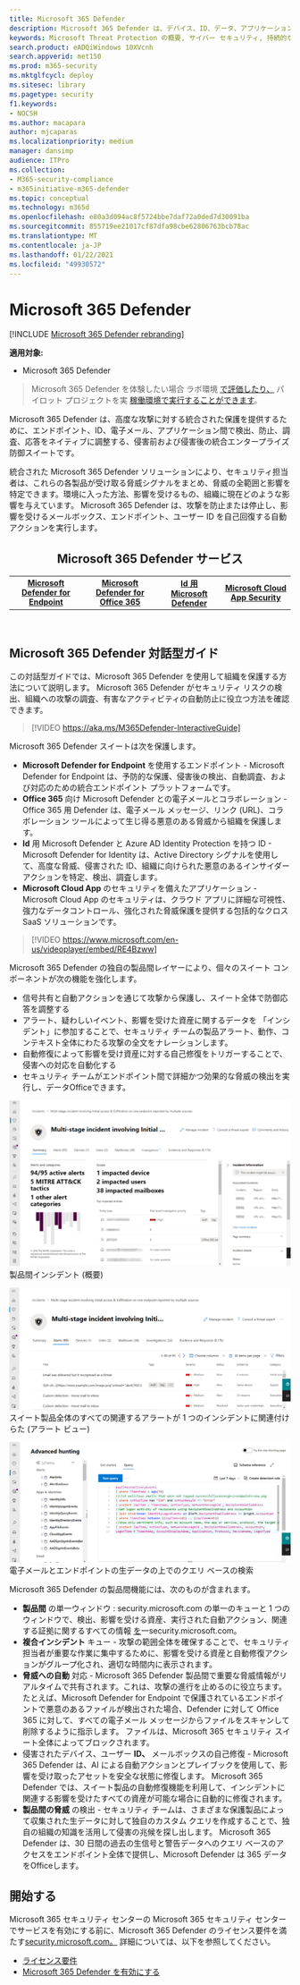 ```yaml
---
title: Microsoft 365 Defender
description: Microsoft 365 Defender は、デバイス、ID、データ、アプリケーションを保護するために設計された、調整された脅威保護ソリューションです。
keywords: Microsoft Threat Protection の概要, サイバー セキュリティ, 持続的な脅威, エンタープライズ セキュリティ, デバイス, デバイス, ID, ユーザー, データ, アプリケーション, インシデント, 自動調査と修復, 高度な捜ティング
search.product: eADQiWindows 10XVcnh
search.appverid: met150
ms.prod: m365-security
ms.mktglfcycl: deploy
ms.sitesec: library
ms.pagetype: security
f1.keywords:
- NOCSH
ms.author: macapara
author: mjcaparas
ms.localizationpriority: medium
manager: dansimp
audience: ITPro
ms.collection:
- M365-security-compliance
- m365initiative-m365-defender
ms.topic: conceptual
ms.technology: m365d
ms.openlocfilehash: e80a3d094ac8f5724bbe7daf72a0ded7d30091ba
ms.sourcegitcommit: 855719ee21017cf87dfa98cbe62806763bcb78ac
ms.translationtype: MT
ms.contentlocale: ja-JP
ms.lasthandoff: 01/22/2021
ms.locfileid: "49930572"
---
```

# <a name="microsoft-365-defender"></a>Microsoft 365 Defender

[!INCLUDE [Microsoft 365 Defender rebranding](../includes/microsoft-defender.md)]


**適用対象:**
- Microsoft 365 Defender

> Microsoft 365 Defender を体験したい場合 ラボ環境 [で評価したり、](https://aka.ms/mtp-trial-lab) パイロット プロジェクトを実 [稼働環境で実行することができます](https://aka.ms/m365d-pilotplaybook)。
>

Microsoft 365 Defender は、高度な攻撃に対する統合された保護を提供するために、エンドポイント、ID、電子メール、アプリケーション間で検出、防止、調査、応答をネイティブに調整する、侵害前および侵害後の統合エンタープライズ防御スイートです。

統合された Microsoft 365 Defender ソリューションにより、セキュリティ担当者は、これらの各製品が受け取る脅威シグナルをまとめ、脅威の全範囲と影響を特定できます。環境に入った方法、影響を受けるもの、組織に現在どのような影響を与えています。 Microsoft 365 Defender は、攻撃を防止または停止し、影響を受けるメールボックス、エンドポイント、ユーザー ID を自己回復する自動アクションを実行します。  


<center><h2>Microsoft 365 Defender サービス</center></h2>
<table><tr><td><center><b><a href="https://docs.microsoft.com/windows/security/threat-protection/microsoft-defender-atp/microsoft-defender-advanced-threat-protection"><b>Microsoft Defender for Endpoint</b></center></a></td>
<td><center><b><a href="https://docs.microsoft.com/office365/securitycompliance/office-365-atp"><b>Microsoft Defender for Office 365</b></center></a></td>
<td><center><b><a href="https://docs.microsoft.com/azure-advanced-threat-protection/"><b>Id 用 Microsoft Defender</b></a></center></td>
<td><center><b><a href="https://docs.microsoft.com/cloud-app-security/"><b>Microsoft Cloud App Security</b></a></center></td>
</tr>
</table>
<br>

## <a name="microsoft-365-defender-interactive-guide"></a>Microsoft 365 Defender 対話型ガイド

この対話型ガイドでは、Microsoft 365 Defender を使用して組織を保護する方法について説明します。 Microsoft 365 Defender がセキュリティ リスクの検出、組織への攻撃の調査、有害なアクティビティの自動防止に役立つ方法を確認できます。

> [!VIDEO https://aka.ms/M365Defender-InteractiveGuide]



Microsoft 365 Defender スイートは次を保護します。 
- **Microsoft Defender for Endpoint** を使用するエンドポイント - Microsoft Defender for Endpoint は、予防的な保護、侵害後の検出、自動調査、および対応のための統合エンドポイント プラットフォームです。 
- **Office 365** 向け Microsoft Defender との電子メールとコラボレーション - Office 365 用 Defender は、電子メール メッセージ、リンク (URL)、コラボレーション ツールによって生じ得る悪意のある脅威から組織を保護します。 
- **Id** 用 Microsoft Defender と Azure AD Identity Protection を持つ ID - Microsoft Defender for Identity は、Active Directory シグナルを使用して、高度な脅威、侵害された ID、組織に向けられた悪意のあるインサイダーアクションを特定、検出、調査します。 
- **Microsoft Cloud App** のセキュリティを備えたアプリケーション - Microsoft Cloud App のセキュリティは、クラウド アプリに詳細な可視性、強力なデータコントロール、強化された脅威保護を提供する包括的なクロス SaaS ソリューションです。 

>[!VIDEO https://www.microsoft.com/en-us/videoplayer/embed/RE4Bzww] 

Microsoft 365 Defender の独自の製品間レイヤーにより、個々のスイート コンポーネントが次の機能を強化します。
- 信号共有と自動アクションを通じて攻撃から保護し、スイート全体で防御応答を調整する
- アラート、疑わしいイベント、影響を受けた資産に関するデータを 「インシデント」に参加することで、セキュリティ チームの製品アラート、動作、コンテキスト全体にわたる攻撃の全文をナレーションします。
- 自動修復によって影響を受け資産に対する自己修復をトリガーすることで、侵害への対応を自動化する
- セキュリティ チームがエンドポイント間で詳細かつ効果的な脅威の検出を実行し、データOfficeできます。

![インシデントの概要ページの画像](../../media/overview-incident.png) <br>
製品間インシデント (概要)

![アラート キューの画像](../../media/incident-list.png)<br>
スイート製品全体のすべての関連するアラートが 1 つのインシデントに関連付けらた (アラート ビュー)

![インシデント キューの画像](../../media/advanced-hunting.png)<br>
電子メールとエンドポイントの生データの上でのクエリ ベースの検索


Microsoft 365 Defender の製品間機能には、次のものが含まれます。 
- **製品間** の単一ウィンドウ : security.microsoft.com の単一のキューと 1 つのウィンドウで、検出、影響を受ける資産、実行された自動アクション、関連する証拠に関するすべての情報 [を](https://security.microsoft.com)一security.microsoft.com。 
- **複合インシデント** キュー - 攻撃の範囲全体を確保することで、セキュリティ担当者が重要な作業に集中するために、影響を受ける資産と自動修復アクションがグループ化され、適切な時間内に表示されます。 
- **脅威への自動** 対応 - Microsoft 365 Defender 製品間で重要な脅威情報がリアルタイムで共有されます。これは、攻撃の進行を止めるのに役立ちます。 たとえば、Microsoft Defender for Endpoint で保護されているエンドポイントで悪意のあるファイルが検出された場合、Defender に対して Office 365 に対して、すべての電子メール メッセージからファイルをスキャンして削除するように指示します。 ファイルは、Microsoft 365 セキュリティ スイート全体によってブロックされます。
- 侵害されたデバイス、ユーザー **ID、** メールボックスの自己修復 - Microsoft 365 Defender は、AI による自動アクションとプレイブックを使用して、影響を受け取ったアセットを安全な状態に修復します。 Microsoft 365 Defender では、スイート製品の自動修復機能を利用して、インシデントに関連する影響を受けたすべての資産が可能な場合に自動的に修復されます。
- **製品間の脅威** の検出 - セキュリティ チームは、さまざまな保護製品によって収集された生データに対して独自のカスタム クエリを作成することで、独自の組織の知識を活用して侵害の兆候を探し出します。 Microsoft 365 Defender は、30 日間の過去の生信号と警告データへのクエリ ベースのアクセスをエンドポイント全体で提供し、Microsoft Defender は 365 データをOfficeします。 


## <a name="get-started"></a>開始する
Microsoft 365 セキュリティ センターの Microsoft 365 セキュリティ センターでサービスを有効にする前に、Microsoft 365 Defender のライセンス要件を満たす[security.microsoft.com。](https://security.microsoft.com) 詳細については、以下を参照してください。
- [ライセンス要件](prerequisites.md#licensing-requirements)
- [Microsoft 365 Defender を有効にする](mtp-enable.md)
